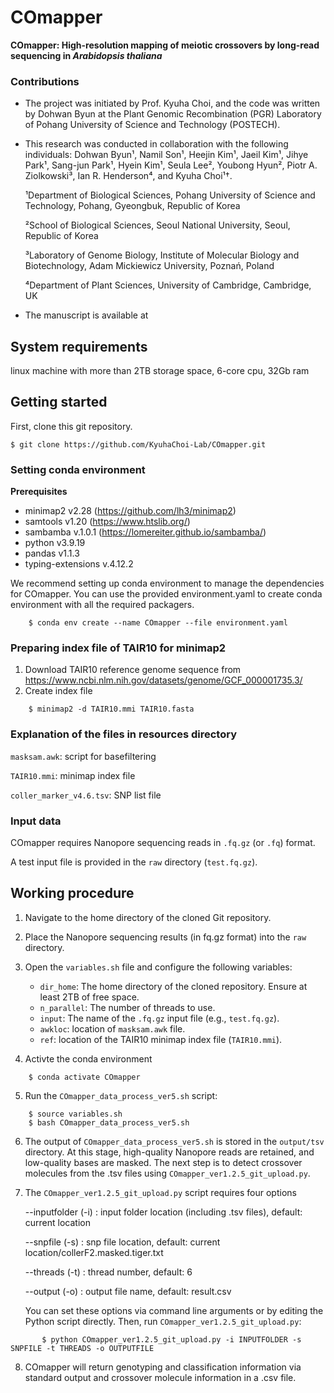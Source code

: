 # COmapper

**COmapper: High-resolution mapping of meiotic crossovers by long-read sequencing in _Arabidopsis thaliana_**

### Contributions

- The project was initiated by Prof. Kyuha Choi, and the code was written by Dohwan Byun at the Plant Genomic Recombination (PGR) Laboratory of Pohang University of Science and Technology (POSTECH).
- This research was conducted in collaboration with the following individuals: Dohwan Byun¹, Namil Son¹, Heejin Kim¹, Jaeil Kim¹, Jihye Park¹, Sang-jun Park¹, Hyein Kim¹, Seula Lee², Youbong Hyun², Piotr A. Ziolkowski³, Ian R. Henderson⁴, and Kyuha Choi¹†.

  ¹Department of Biological Sciences, Pohang University of Science and Technology, Pohang, Gyeongbuk, Republic of Korea

  ²School of Biological Sciences, Seoul National University, Seoul, Republic of Korea

  ³Laboratory of Genome Biology, Institute of Molecular Biology and Biotechnology, Adam Mickiewicz University, Poznań, Poland

  ⁴Department of Plant Sciences, University of Cambridge, Cambridge, UK

- The manuscript is available at

## System requirements

linux machine with more than 2TB storage space, 6-core cpu, 32Gb ram

## Getting started

First, clone this git repository.

    $ git clone https://github.com/KyuhaChoi-Lab/COmapper.git
    
### Setting conda environment

**Prerequisites**
- minimap2 v2.28 (https://github.com/lh3/minimap2)
- samtools v1.20 (https://www.htslib.org/)
- sambamba v.1.0.1 (https://lomereiter.github.io/sambamba/)
- python v3.9.19
- pandas v1.1.3
- typing-extensions v.4.12.2

We recommend setting up conda environment to manage the dependencies for COmapper.
You can use the provided environment.yaml to create conda environment with all the required packagers.

```
    $ conda env create --name COmapper --file environment.yaml
```

### Preparing index file of TAIR10 for minimap2
1. Download TAIR10 reference genome sequence from https://www.ncbi.nlm.nih.gov/datasets/genome/GCF_000001735.3/
2. Create index file

```
    $ minimap2 -d TAIR10.mmi TAIR10.fasta
```

### Explanation of the files in resources directory

  `masksam.awk`: script for basefiltering
    
  `TAIR10.mmi`: minimap index file

  `coller_marker_v4.6.tsv`: SNP list file

    
### Input data
COmapper requires Nanopore sequencing reads in `.fq.gz` (or `.fq`) format.

A test input file is provided in the `raw` directory (`test.fq.gz`).

## Working procedure

1.  Navigate to the home directory of the cloned Git repository.

2.	Place the Nanopore sequencing results (in fq.gz format) into the `raw` directory.

3.	Open the `variables.sh` file and configure the following variables:
    - `dir_home`: The home directory of the cloned repository. Ensure at least 2TB of free space.
  	- `n_parallel`: The number of threads to use.
  	- `input`: The name of the `.fq.gz` input file (e.g., `test.fq.gz`).
    - `awkloc`: location of `masksam.awk` file.
    - `ref`: location of the TAIR10 minimap index file (`TAIR10.mmi`).

4. Activte the conda environment

```
    $ conda activate COmapper
```

5. Run the `COmapper_data_process_ver5.sh` script:

```
    $ source variables.sh
    $ bash COmapper_data_process_ver5.sh
```

6. The output of `COmapper_data_process_ver5.sh` is stored in the `output/tsv` directory. At this stage, high-quality Nanopore reads are retained, and low-quality bases are masked. The next step is to detect crossover molecules from the .tsv files using `COmapper_ver1.2.5_git_upload.py`.

7. The `COmapper_ver1.2.5_git_upload.py` script requires four options

   --inputfolder (-i) : input folder location (including .tsv files), default: current location
   
   --snpfile (-s) : snp file location, default: current location/collerF2.masked.tiger.txt

   --threads (-t) : thread number, default: 6

   --output (-o) : output file name, default: result.csv

    You can set these options via command line arguments or by editing the Python script directly. Then, run `COmapper_ver1.2.5_git_upload.py`:

```
       $ python COmapper_ver1.2.5_git_upload.py -i INPUTFOLDER -s SNPFILE -t THREADS -o OUTPUTFILE
```

8. COmapper will return genotyping and classification information via standard output and crossover molecule information in a .csv file.
